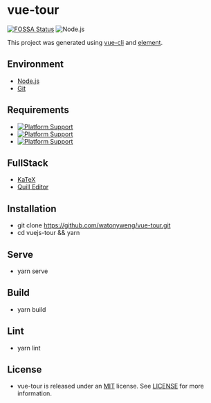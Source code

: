 # vue-tour

[![FOSSA Status](https://app.fossa.com/api/projects/git%2Bgithub.com%2Fwatonyweng%2Fvue-tour.svg?type=shield)](https://app.fossa.com/projects/git%2Bgithub.com%2Fwatonyweng%2Fvue-tour?ref=badge_shield)
![Node.js](https://github.com/watonyweng/vue-tour/workflows/nodejs/badge.svg)

This project was generated using [vue-cli](https://github.com/vuejs/vue-cli) and [element](https://github.com/ElemeFE/element).

## Environment

- [Node.js](https://nodejs.org)
- [Git](https://git-scm.com)

## Requirements

- [![Platform Support](https://img.shields.io/badge/Node-12.10.0-green)](https://nodejs.org)
- [![Platform Support](https://img.shields.io/badge/Vue-2.6.11-green)](https://vuejs.org)
- [![Platform Support](https://img.shields.io/badge/Git-2.25.0-green)](https://git-scm.com)

## FullStack

- [KaTeX](https://github.com/KaTeX/KaTeX)
- [Quill Editor](https://github.com/surmon-china/vue-quill-editor)

## Installation

- git clone <https://github.com/watonyweng/vue-tour.git>
- cd vuejs-tour && yarn

## Serve

- yarn serve

## Build

- yarn build

## Lint

- yarn lint

## License

- vue-tour is released under an [MIT](https://opensource.org/licenses/MIT) license. See [LICENSE](https://github.com/watonyweng/vue-tour/tree/master/LICENSE) for more information.
